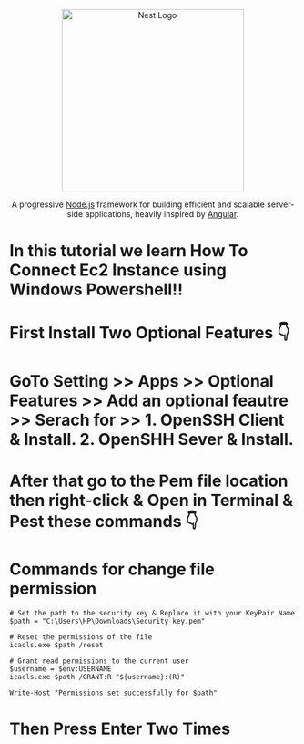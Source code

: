 <p align="center">
  <a href="http://nestjs.com/" target="blank"><img src="https://nestjs.com/img/logo_text.svg" width="320" alt="Nest Logo" /></a>
</p>

  <p align="center">A progressive <a href="http://nodejs.org" target="blank">Node.js</a> framework for building efficient and scalable server-side applications, heavily inspired by <a href="https://angular.io" target="blank">Angular</a>.</p>
  
</p>

# In  this tutorial we learn How To Connect Ec2 Instance using Windows Powershell!!
# First Install Two Optional Features 👇
  # GoTo Setting >> Apps >> Optional Features >> Add an optional feautre >> Serach for >>  1. OpenSSH Client & Install.  2. OpenSHH Sever & Install.
 # After that go to the Pem file location then right-click & Open in Terminal & Pest these commands 👇 
# Commands for change file permission 
```
# Set the path to the security key & Replace it with your KeyPair Name 
$path = "C:\Users\HP\Downloads\Security_key.pem"

# Reset the permissions of the file
icacls.exe $path /reset

# Grant read permissions to the current user
$username = $env:USERNAME
icacls.exe $path /GRANT:R "${username}:(R)"

Write-Host "Permissions set successfully for $path"

```

# Then Press Enter Two Times 


